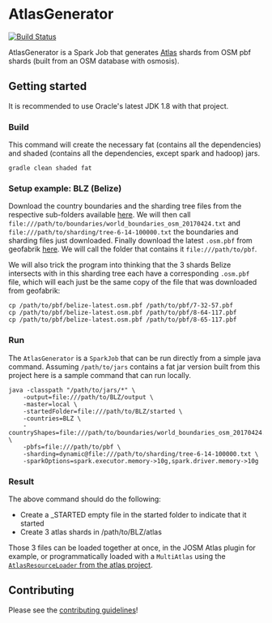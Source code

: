 # AtlasGenerator

[![Build Status](https://travis-ci.org/osmlab/atlas-generator.svg?branch=master)](https://travis-ci.org/osmlab/atlas-generator)

AtlasGenerator is a Spark Job that generates [Atlas](https://github.com/osmlab/atlas) shards from OSM pbf shards (built from an OSM database with osmosis).

## Getting started

It is recommended to use Oracle's latest JDK 1.8 with that project.

### Build

This command will create the necessary fat (contains all the dependencies) and shaded (contains all the dependencies, except spark and hadoop) jars.

```
gradle clean shaded fat
```

### Setup example: BLZ (Belize)

Download the country boundaries and the sharding tree files from the respective sub-folders available [here](https://apple.box.com/s/3k3wcc0lq1fhqgozxr4mdi0llf95byo3). We will then call `file:///path/to/boundaries/world_boundaries_osm_20170424.txt` and `file:///path/to/sharding/tree-6-14-100000.txt` the boundaries and sharding files just downloaded. Finally download the latest `.osm.pbf` from geofabrik [here](http://download.geofabrik.de/central-america/belize-latest.osm.pbf). We will call the folder that contains it `file:///path/to/pbf`.

We will also trick the program into thinking that the 3 shards Belize intersects with in this sharding tree each have a corresponding `.osm.pbf` file, which will each just be the same copy of the file that was downloaded from geofabrik:

```
cp /path/to/pbf/belize-latest.osm.pbf /path/to/pbf/7-32-57.pbf
cp /path/to/pbf/belize-latest.osm.pbf /path/to/pbf/8-64-117.pbf
cp /path/to/pbf/belize-latest.osm.pbf /path/to/pbf/8-65-117.pbf
```

### Run

The `AtlasGenerator` is a `SparkJob` that can be run directly from a simple java command. Assuming `/path/to/jars` contains a fat jar version built from this project here is a sample command that can run locally.

```
java -classpath "/path/to/jars/*" \
    -output=file:///path/to/BLZ/output \
    -master=local \
    -startedFolder=file:///path/to/BLZ/started \
    -countries=BLZ \
    -countryShapes=file:///path/to/boundaries/world_boundaries_osm_20170424.txt \
    -pbfs=file:///path/to/pbf \
    -sharding=dynamic@file:///path/to/sharding/tree-6-14-100000.txt \
    -sparkOptions=spark.executor.memory->10g,spark.driver.memory->10g
```

### Result

The above command should do the following:

* Create a _STARTED empty file in the started folder to indicate that it started
* Create 3 atlas shards in /path/to/BLZ/atlas

Those 3 files can be loaded together at once, in the JOSM Atlas plugin for example, or programmatically loaded with a `MultiAtlas` using the [`AtlasResourceLoader` from the atlas project](https://github.com/osmlab/atlas#using-atlas).

## Contributing

Please see the [contributing guidelines](https://github.com/osmlab/atlas/blob/dev/CONTRIBUTING.md)!
